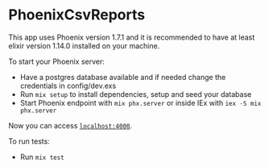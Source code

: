# PhoenixCsvReports

This app uses Phoenix version 1.7.1 and it is recommended to have at least elixir version 1.14.0 installed on your machine.

To start your Phoenix server:

- Have a postgres database available and if needed change the credentials in config/dev.exs
- Run `mix setup` to install dependencies, setup and seed your database
- Start Phoenix endpoint with `mix phx.server` or inside IEx with `iex -S mix phx.server`

Now you can access [`localhost:4000`](http://localhost:4000).

To run tests:

- Run `mix test`
